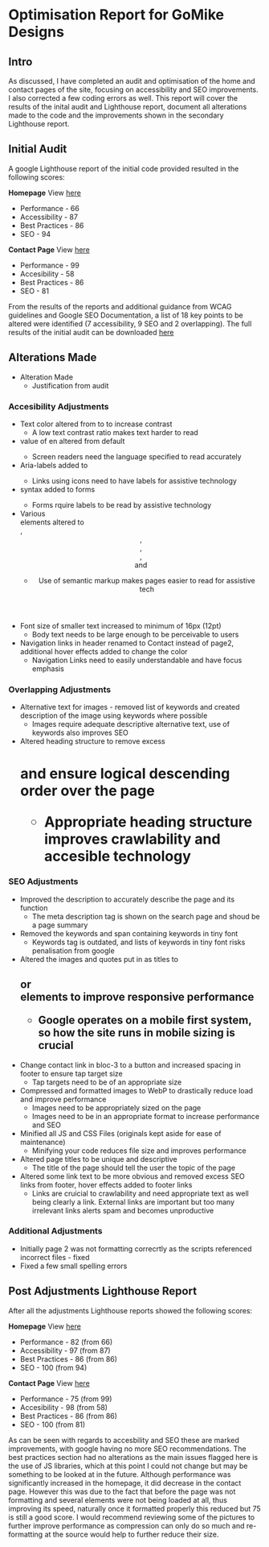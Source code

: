 # Optimisation Report for GoMike Designs


## Intro
As discussed, I have completed an audit and optimisation of the home and contact pages of the site, focusing on accessibility and SEO improvements. I also corrected a few coding errors as well. This report will cover the results of the inital audit and Lighthouse report, document all alterations made to the code and the improvements shown in the secondary Lighthouse report.

## Initial Audit
A google Lighthouse report of the initial code provided resulted in the following scores:

**Homepage** View [here](https://github.com/htamlyn/oc-project4/blob/master/Lighthouse%20Report%20Pre%20homepg.pdf)
* Performance - 66
* Accessibility - 87
* Best Practices - 86
* SEO - 94

**Contact Page** View [here](https://github.com/htamlyn/oc-project4/blob/master/Lighthouse%20Report%20Pre%20pg2.pdf)
* Performance - 99
* Accesibility - 58
* Best Practices - 86
* SEO - 81

From the results of the reports and additional guidance from WCAG guidelines and Google SEO Documentation, a list of 18 key points to be altered were identified (7 accessibility, 9 SEO and 2 overlapping).
The full results of the initial audit can be downloaded [here](https://github.com/htamlyn/oc-project4/blob/master/Initial%20audit.xlsx)


## Alterations Made

* Alteration Made
  * Justification from audit

### Accesibility Adjustments
* Text color altered from  to  to increase contrast
  * A low text contrast ratio makes text harder to read
* <lang> value of en altered from default
  * Screen readers need the language specified to read accurately
* Aria-labels added to <a>
  * Links using icons need to have labels for assistive technology
* <label for=""> syntax added to forms
  * Forms rquire labels to be read by assistive technology
* Various <div> elements altered to <main>, <header>, <section>, <article>, <aside> and <footer>
  * Use of semantic markup makes pages easier to read for assistive tech
* Font size of smaller text increased to minimum of 16px (12pt)
  * Body text needs to be large enough to be perceivable to users
* Navigation links in header renamed to Contact instead of page2, additional hover effects added to change the color
  * Navigation Links need to easily understandable and have focus emphasis

### Overlapping Adjustments
* Alternative text for images - removed list of keywords and created description of the image using keywords where possible
  * Images require adequate descriptive alternative text, use of keywords also improves SEO
* Altered heading structure to remove excess <h1> and ensure logical descending order over the page
  * Appropriate heading structure improves crawlability and accesible technology 

### SEO Adjustments
* Improved the description <meta> to accurately describe the page and its function
  * The meta description tag is shown on the search page and shoud be a page summary
* Removed the keywords <meta> and span containing keywords in tiny font
  * Keywords tag is outdated, and lists of keywords in tiny font risks penalisation from google
* Altered the images and quotes put in as titles to <h2> or <aside> elements to improve responsive performance
  * Google operates on a mobile first system, so how the site runs in mobile sizing is crucial
* Change contact link in bloc-3 to a button and increased spacing in footer to ensure tap target size
  * Tap targets need to be of an appropriate size 
* Compressed and formatted images to WebP to drastically reduce load and improve performance
  * Images need to be appropriately sized on the page
  * Images need to be in an appropriate format to increase performance and SEO
* Minified all JS and CSS Files (originals kept aside for ease of maintenance)
  * Minifying your code reduces file size and improves performance
* Altered page titles to be unique and descriptive
  * The title of the page should tell the user the topic of the page
* Altered some link text to be more obvious and removed excess SEO links from footer, hover effects added to footer links
  * Links are cruicial to crawlability and need appropriate text as well being clearly a link. External links are important but too many irrelevant links alerts    spam and becomes unproductive

### Additional Adjustments
* Initially page 2 was not formatting correcrtly as the scripts referenced incorrect files - fixed
* Fixed a few small spelling errors


## Post Adjustments Lighthouse Report
After all the adjustments Lighthouse reports showed the following scores:

**Homepage** View [here](https://github.com/htamlyn/oc-project4/blob/master/Lighthouse%20Report%20post%20homepg.pdf)
* Performance - 82 (from 66)
* Accessibility - 97 (from 87)
* Best Practices - 86 (from 86)
* SEO - 100 (from 94)

**Contact Page** View [here](https://github.com/htamlyn/oc-project4/blob/master/Lightouse%20Report%20post%20pg2.pdf)
* Performance - 75 (from 99)
* Accesibility - 98 (from 58)
* Best Practices - 86 (from 86)
* SEO - 100 (from 81)

As can be seen with regards to accesbility and SEO these are marked improvements, with google having no more SEO recommendations. The best practices section had no alterations as the main issues flagged here is the use of JS libraries, which at this point I could not change but may be something to be looked at in the future. Although performance was significantly increased in the homepage, it did decrease in the contact page. However this was due to the fact that before the page was not formatting and several elements were not being loaded at all, thus improving its speed, naturally once it formatted properly this reduced but 75 is still a good score. I would recommend reviewing some of the pictures to further improve performance as compression can only do so much and re-formatting at the source would help to further reduce their size.





